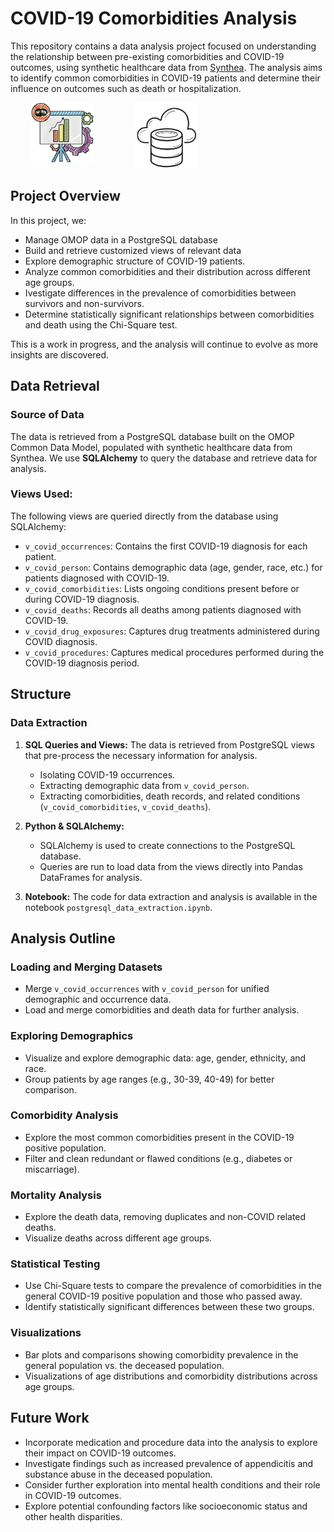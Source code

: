 # COVID-19 Comorbidities Analysis

This repository contains a data analysis project focused on understanding the relationship between pre-existing comorbidities and COVID-19 outcomes, using synthetic healthcare data from [Synthea](https://synthetichealth.github.io/synthea/). The analysis aims to identify common comorbidities in COVID-19 patients and determine their influence on outcomes such as death or hospitalization.

<div style="width: 100%;">
    <div style="float: left; width: 33%; text-align: center;">
        <img src="images/stats.png" alt="Person with Stats" width="100" />
    </div>
    <div style="float: left; width: 33%; text-align: center;">
        <!-- Empty space for better positioning -->
    </div>
    <div style="float: left; width: 33%; text-align: center;">
        <img src="images/database.png" alt="Database Symbol" width="100" />
    </div>
    <div style="clear: both;"></div>
</div>


## Project Overview

In this project, we:
- Manage OMOP data in a PostgreSQL database
- Build and retrieve customized views of relevant data
- Explore demographic structure of COVID-19 patients.
- Analyze common comorbidities and their distribution across different age groups.
- Ivestigate differences in the prevalence of comorbidities between survivors and non-survivors.
- Determine statistically significant relationships between comorbidities and death using the Chi-Square test.

This is a work in progress, and the analysis will continue to evolve as more insights are discovered.

## Data Retrieval

### Source of Data
The data is retrieved from a PostgreSQL database built on the OMOP Common Data Model, populated with synthetic healthcare data from Synthea. We use **SQLAlchemy** to query the database and retrieve data for analysis.

### Views Used:
The following views are queried directly from the database using SQLAlchemy:
- `v_covid_occurrences`: Contains the first COVID-19 diagnosis for each patient.
- `v_covid_person`: Contains demographic data (age, gender, race, etc.) for patients diagnosed with COVID-19.
- `v_covid_comorbidities`: Lists ongoing conditions present before or during COVID-19 diagnosis.
- `v_covid_deaths`: Records all deaths among patients diagnosed with COVID-19.
- `v_covid_drug_exposures`: Captures drug treatments administered during COVID diagnosis.
- `v_covid_procedures`: Captures medical procedures performed during the COVID-19 diagnosis period.


## Structure

### Data Extraction
1. **SQL Queries and Views:** The data is retrieved from PostgreSQL views that pre-process the necessary information for analysis.
   - Isolating COVID-19 occurrences.
   - Extracting demographic data from `v_covid_person`.
   - Extracting comorbidities, death records, and related conditions (`v_covid_comorbidities`, `v_covid_deaths`).

2. **Python & SQLAlchemy:**
   - SQLAlchemy is used to create connections to the PostgreSQL database.
   - Queries are run to load data from the views directly into Pandas DataFrames for analysis.

3. **Notebook:** The code for data extraction and analysis is available in the notebook `postgresql_data_extraction.ipynb`.

## Analysis Outline

### Loading and Merging Datasets
- Merge `v_covid_occurrences` with `v_covid_person` for unified demographic and occurrence data.
- Load and merge comorbidities and death data for further analysis.

### Exploring Demographics
- Visualize and explore demographic data: age, gender, ethnicity, and race.
- Group patients by age ranges (e.g., 30-39, 40-49) for better comparison.

### Comorbidity Analysis
- Explore the most common comorbidities present in the COVID-19 positive population.
- Filter and clean redundant or flawed conditions (e.g., diabetes or miscarriage).

### Mortality Analysis
- Explore the death data, removing duplicates and non-COVID related deaths.
- Visualize deaths across different age groups.

### Statistical Testing
- Use Chi-Square tests to compare the prevalence of comorbidities in the general COVID-19 positive population and those who passed away.
- Identify statistically significant differences between these two groups.

### Visualizations
- Bar plots and comparisons showing comorbidity prevalence in the general population vs. the deceased population.
- Visualizations of age distributions and comorbidity distributions across age groups.

## Future Work
- Incorporate medication and procedure data into the analysis to explore their impact on COVID-19 outcomes.
- Investigate findings such as increased prevalence of appendicitis and substance abuse in the deceased population.
- Consider further exploration into mental health conditions and their role in COVID-19 outcomes.
- Explore potential confounding factors like socioeconomic status and other health disparities.
